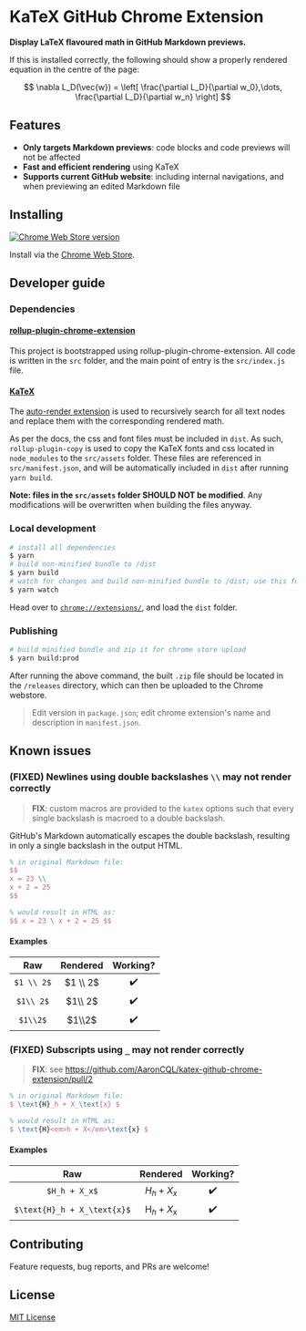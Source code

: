# KaTeX GitHub Chrome Extension

[cws]: https://chrome.google.com/webstore/detail/refined-github/cgolaobglebjonjiblcjagnpmdmlgmda "Chrome Web Store link"

**Display LaTeX flavoured math in GitHub Markdown previews.**

If this is installed correctly, the following should show a properly rendered equation in the centre of the page:

$$ \nabla L_D(\vec{w}) = \left[ \frac{\partial L_D}{\partial w_0},\dots, \frac{\partial L_D}{\partial w_n}  \right] $$

## Features

- **Only targets Markdown previews**: code blocks and code previews will not be affected
- **Fast and efficient rendering** using KaTeX
- **Supports current GitHub website**: including internal navigations, and when previewing an edited Markdown file

## Installing

[![Chrome Web Store version](https://img.shields.io/chrome-web-store/v/cgolaobglebjonjiblcjagnpmdmlgmda?label=GitHub%20Math%20Display)][cws]

Install via the [Chrome Web Store][cws].

## Developer guide

### Dependencies

#### [rollup-plugin-chrome-extension](https://github.com/extend-chrome/rollup-plugin-chrome-extension)

This project is bootstrapped using rollup-plugin-chrome-extension. All code is written in the `src` folder, and the main point of entry is the `src/index.js` file.

#### [KaTeX](https://katex.org/)

The [auto-render extension](https://katex.org/docs/autorender.html) is used to recursively search for all text nodes and replace them with the corresponding rendered math.

As per the docs, the css and font files must be included in `dist`. As such, `rollup-plugin-copy` is used to copy the KaTeX fonts and css located in `node_modules` to the `src/assets` folder. These files are referenced in `src/manifest.json`, and will be automatically included in `dist` after running `yarn build`.

**Note: files in the `src/assets` folder SHOULD NOT be modified**. Any modifications will be overwritten when building the files anyway.

### Local development

```bash
# install all dependencies
$ yarn
# build non-minified bundle to /dist
$ yarn build
# watch for changes and build non-minified bundle to /dist; use this for developing
$ yarn watch
```

Head over to [`chrome://extensions/`](chrome://extensions/), and load the `dist` folder.

### Publishing

```bash
# build minified bundle and zip it for chrome store upload
$ yarn build:prod
```

After running the above command, the built `.zip` file should be located in the `/releases` directory, which can then be uploaded to the Chrome webstore.

> Edit version in `package.json`; edit chrome extension's name and description in `manifest.json`.

## Known issues

### (FIXED) Newlines using double backslashes `\\` may not render correctly

> **FIX**: custom macros are provided to the `katex` options such that every single backslash is macroed to a double backslash.

GitHub's Markdown automatically escapes the double backslash, resulting in only a single backslash in the output HTML.

```latex
% in original Markdown file:
$$
x = 23 \\
x + 2 = 25
$$

% would result in HTML as:
$$ x = 23 \ x + 2 = 25 $$
```

#### Examples

|    Raw     | Rendered |      Working?      |
| :--------: | :------: | :----------------: |
| `$1 \\ 2$` | $1 \\ 2$ | :heavy_check_mark: |
| `$1\\ 2$`  | $1\\ 2$  | :heavy_check_mark: |
|  `$1\\2$`  |  $1\\2$  | :heavy_check_mark: |

### (FIXED) Subscripts using `_` may not render correctly

> **FIX**: see https://github.com/AaronCQL/katex-github-chrome-extension/pull/2

```latex
% in original Markdown file:
$ \text{H}_h + X_\text{x} $

% would result in HTML as:
$ \text{H}<em>h + X</em>\text{x} $
```

#### Examples

|             Raw             |         Rendered          |      Working?      |
| :-------------------------: | :-----------------------: | :----------------: |
|        `$H_h + X_x$`        |        $H_h + X_x$        | :heavy_check_mark: |
| `$\text{H}_h + X_\text{x}$` | $\text{H}_h + X_\text{x}$ |        :heavy_check_mark:         |

## Contributing

Feature requests, bug reports, and PRs are welcome!

## License

[MIT License](https://github.com/AaronCQL/katex-github-chrome-extension/blob/master/license)
